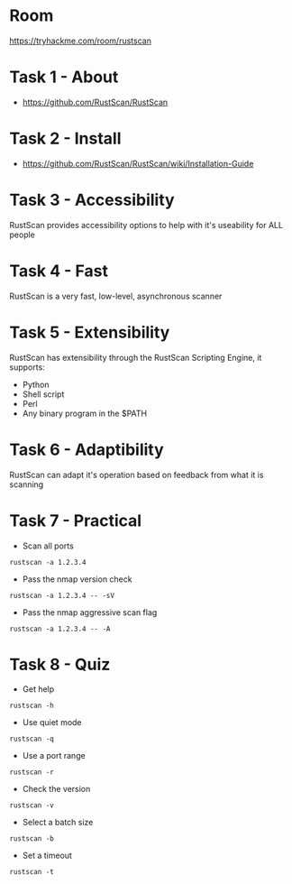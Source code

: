 # Room
https://tryhackme.com/room/rustscan

# Task 1 - About
* https://github.com/RustScan/RustScan

# Task 2 - Install
* https://github.com/RustScan/RustScan/wiki/Installation-Guide

# Task 3 - Accessibility
RustScan provides accessibility options to help with it's useability for ALL people

# Task 4 - Fast
RustScan is a very fast, low-level, asynchronous scanner

# Task 5 - Extensibility
RustScan has extensibility through the RustScan Scripting Engine, it supports:
* Python
* Shell script
* Perl
* Any binary program in the $PATH

# Task 6 - Adaptibility
RustScan can adapt it's operation based on feedback from what it is scanning

# Task 7 - Practical
* Scan all ports
```
rustscan -a 1.2.3.4
```
* Pass the nmap version check
```
rustscan -a 1.2.3.4 -- -sV
```
* Pass the nmap aggressive scan flag
```
rustscan -a 1.2.3.4 -- -A
```

# Task 8 - Quiz
* Get help
```
rustscan -h
```
* Use quiet mode
```
rustscan -q
```
* Use a port range
```
rustscan -r
```
* Check the version
```
rustscan -v
```
* Select a batch size
```
rustscan -b
```
* Set a timeout
```
rustscan -t
```